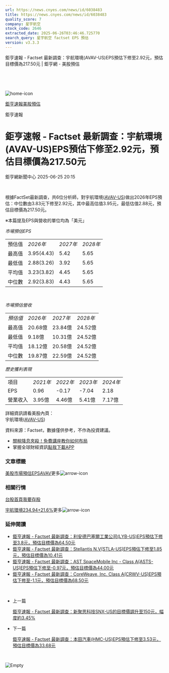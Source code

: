 ```yaml
---
url: https://news.cnyes.com/news/id/6038483
title: https://news.cnyes.com/news/id/6038483
quality_score: 7
company: 星宇航空
stock_code: 2646
extracted_date: 2025-06-26T03:46:46.725770
search_query: 星宇航空 factset EPS 預估
version: v3.3.3
---
```


鉅亨速報 - Factset 最新調查：宇航環境(AVAV-US)EPS預估下修至2.92元，預估目標價為217.50元 | 鉅亨網 - 美股預估

‌

‌

![home-icon](/assets/icons/breadCrumb/symbol-icon-home.svg)

[鉅亨速報](/news/cat/anue_live)[美股預估](/news/cat/us_forecast)

鉅亨速報

# 鉅亨速報 - Factset 最新調查：宇航環境(AVAV-US)EPS預估下修至2.92元，預估目標價為217.50元

鉅亨網新聞中心 2025-06-25 20:15

‌

根據FactSet最新調查，共6位分析師，對宇航環境([AVAV-US](https://invest.cnyes.com/usstock/detail/AVAV))做出2026年EPS預估：中位數由3.83元下修至2.92元，其中最高估值3.95元，最低估值2.88元，預估目標價為217.50元。

※本篇提及EPS與營收的單位均為「美元」

*市場預估EPS*

|  |  |  |  |
| --- | --- | --- | --- |
| 預估值 | *2026年* | *2027年* | *2028年* |
| 最高值 | 3.95(4.43) | 5.42 | 5.65 |
| 最低值 | 2.88(3.26) | 3.92 | 5.65 |
| 平均值 | 3.23(3.82) | 4.45 | 5.65 |
| 中位數 | 2.92(3.83) | 4.43 | 5.65 |

‌

*市場預估營收*

|  |  |  |  |
| --- | --- | --- | --- |
| *預估值* | *2026年* | *2027年* | *2028年* |
| 最高值 | 20.68億 | 23.84億 | 24.52億 |
| 最低值 | 9.18億 | 10.31億 | 24.52億 |
| 平均值 | 18.12億 | 20.58億 | 24.52億 |
| 中位數 | 19.87億 | 22.59億 | 24.52億 |

*歷史獲利表現*

|  |  |  |  |  |
| --- | --- | --- | --- | --- |
| 項目 | *2021年* | *2022年* | *2023年* | *2024年* |
| EPS | 0.96 | -0.17 | -7.04 | 2.18 |
| 營業收入 | 3.95億 | 4.46億 | 5.41億 | 7.17億 |

詳細資訊請看美股內頁：  
宇航環境([AVAV-US](https://invest.cnyes.com/usstock/detail/AVAV))

資料來源：Factset，數據僅供參考，不作為投資建議。

* [關稅降息夾殺！免費講座教你如何布局](https://events.cnyes.com/rsc2025H2-35584?utm_source=anue&utm_medium=usstocks_end)
* 掌握全球財經資訊[點我下載APP](http://www.cnyes.com/app/?utm_source=mweb&utm_medium=HamMenuBanner&utm_campaign=fixed&utm_content=entr)

### 文章標籤

[美股](https://news.cnyes.com/tag/美股 "美股")[市場預估](https://news.cnyes.com/tag/市場預估 "市場預估")[EPS](https://news.cnyes.com/tag/EPS "EPS")[AVAV](https://news.cnyes.com/tag/AVAV "AVAV")更多![arrow-icon](/assets/icons/arrows/arrow-down.svg)

### 相關行情

[台股首頁](https://www.cnyes.com/twstock)[我要存股](https://supr.link/8OHaU)

[宇航環境234.94+21.6%](https://invest.cnyes.com/usstock/detail/AVAV)更多![arrow-icon](/assets/icons/arrows/arrow-down.svg)

### 延伸閱讀

* [鉅亨速報 - Factset 最新調查：利安德巴塞爾工業公司(LYB-US)EPS預估下修至3.8元，預估目標價為64.50元](/news/id/6038732)
* [鉅亨速報 - Factset 最新調查：Stellantis N.V(STLA-US)EPS預估下修至1.85元，預估目標價為10.41元](/news/id/6038700)
* [鉅亨速報 - Factset 最新調查：AST SpaceMobile Inc - Class A(ASTS-US)EPS預估下修至-0.97元，預估目標價為44.00元](/news/id/6038639)
* [鉅亨速報 - Factset 最新調查：CoreWeave, Inc. Class A(CRWV-US)EPS預估下修至-1.1元，預估目標價為68.50元](/news/id/6038638)

‌

* 上一篇

  [鉅亨速報 - Factset 最新調查：新聚思科技SNX-US的目標價調升至150元，幅度約3.45%](/news/id/6038632)
* 下一篇

  [鉅亨速報 - Factset 最新調查：本田汽車(HMC-US)EPS預估下修至3.53元，預估目標價為33.68元](/news/id/6036876)

‌

![Empty](/assets/icons/skeleton/empty-image.svg)

‌